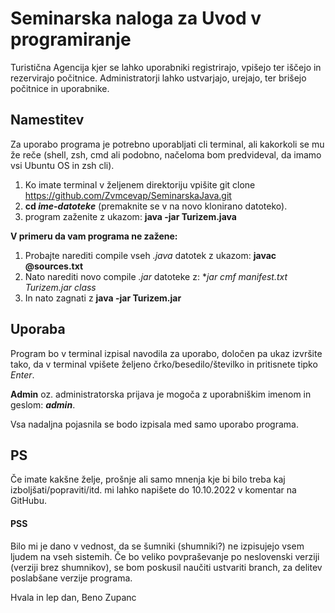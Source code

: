 # Seminarska naloga za Uvod v programiranje

Turistična Agencija kjer se lahko uporabniki registrirajo, vpišejo ter iščejo in rezervirajo počitnice.
Administratorji lahko ustvarjajo, urejajo, ter brišejo počitnice in uporabnike.

## Namestitev

Za uporabo programa je potrebno uporabljati cli terminal, ali kakorkoli se mu že reče (shell, zsh, cmd ali podobno, načeloma bom predvideval, 
da imamo vsi Ubuntu OS in zsh cli).

1. Ko imate terminal v željenem direktoriju vpišite git clone https://github.com/Zvmcevap/SeminarskaJava.git
2. **cd *ime-datoteke*** (premaknite se v na novo klonirano datoteko).
3. program zaženite z ukazom: **java -jar Turizem.java**

**V primeru da vam programa ne zažene:**
1. Probajte narediti compile vseh *.java* datotek z ukazom: **javac @sources.txt**
2. Nato narediti novo compile *.jar* datoteke z: **jar cmf manifest.txt Turizem.jar *class**
3. In nato zagnati z **java -jar Turizem.jar**


## Uporaba

Program bo v terminal izpisal navodila za uporabo, določen pa ukaz izvršite tako, 
da v terminal vpišete željeno črko/besedilo/številko in pritisnete tipko *Enter*.

**Admin** oz. administratorska prijava je mogoča z uporabniškim imenom in geslom: ***admin***.

Vsa nadaljna pojasnila se bodo izpisala med samo uporabo programa.

## PS
Če imate kakšne želje, prošnje ali samo mnenja kje bi bilo treba kaj izboljšati/popraviti/itd. mi lahko napišete do 10.10.2022 v komentar na GitHubu.
#### PSS
Bilo mi je dano v vednost, da se šumniki (shumniki?) ne izpisujejo vsem ljudem na vseh sistemih. 
Če bo veliko povpraševanje po neslovenski verziji (verziji brez shumnikov), se bom poskusil 
naučiti ustvariti branch, za delitev poslabšane verzije programa.

Hvala in lep dan,
Beno Zupanc
